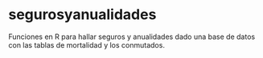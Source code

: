 # segurosyanualidades
Funciones en R para hallar seguros y anualidades dado una base de datos con las tablas de mortalidad y los conmutados.
